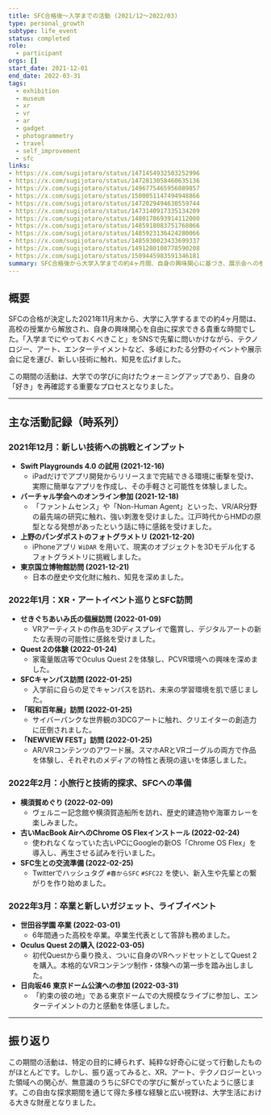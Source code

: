 ```yaml
---
title: SFC合格後〜入学までの活動 (2021/12〜2022/03)
type: personal_growth
subtype: life_event
status: completed
role:
  - participant
orgs: []
start_date: 2021-12-01
end_date: 2022-03-31
tags:
  - exhibition
  - museum
  - xr
  - vr
  - ar
  - gadget
  - photogrammetry
  - travel
  - self_improvement
  - sfc
links:
- https://x.com/sugijotaro/status/1471454932503252996
- https://x.com/sugijotaro/status/1472813058460635136
- https://x.com/sugijotaro/status/1496775465956089857
- https://x.com/sugijotaro/status/1500051147494948866
- https://x.com/sugijotaro/status/1472029494630559744
- https://x.com/sugijotaro/status/1473140917335134209
- https://x.com/sugijotaro/status/1480178693914112000
- https://x.com/sugijotaro/status/1485918083751768066
- https://x.com/sugijotaro/status/1485923136424280066
- https://x.com/sugijotaro/status/1485930023433699337
- https://x.com/sugijotaro/status/1491280108778590208
- https://x.com/sugijotaro/status/1509445983591346181
summary: SFC合格後から大学入学までの約4ヶ月間、自身の興味関心に基づき、展示会への参加、ガジェットの試用、旅行、技術習得など多岐にわたる活動を行った記録。
---
```


## 概要

SFCの合格が決定した2021年11月末から、大学に入学するまでの約4ヶ月間は、高校の授業から解放され、自身の興味関心を自由に探求できる貴重な時間でした。「入学までにやっておくべきこと」をSNSで先輩に問いかけながら、テクノロジー、アート、エンターテイメントなど、多岐にわたる分野のイベントや展示会に足を運び、新しい技術に触れ、知見を広げました。

この期間の活動は、大学での学びに向けたウォーミングアップであり、自身の「好き」を再確認する重要なプロセスとなりました。

***

## 主な活動記録（時系列）

### 2021年12月：新しい技術への挑戦とインプット
- **Swift Playgrounds 4.0 の試用 (2021-12-16)**
  - iPadだけでアプリ開発からリリースまで完結できる環境に衝撃を受け、実際に簡単なアプリを作成し、その手軽さと可能性を体験しました。
- **バーチャル学会へのオンライン参加 (2021-12-18)**
  - 「ファントムセンス」や「Non-Human Agent」といった、VR/AR分野の最先端の研究に触れ、強い刺激を受けました。江戸時代からHMDの原型となる発想があったという話に特に感銘を受けました。
- **上野のパンダポストのフォトグラメトリ (2021-12-20)**
  - iPhoneアプリ `WiDAR` を用いて、現実のオブジェクトを3Dモデル化するフォトグラメトリに挑戦しました。
- **東京国立博物館訪問 (2021-12-21)**
  - 日本の歴史や文化財に触れ、知見を深めました。

### 2022年1月：XR・アートイベント巡りとSFC訪問
- **せきぐちあいみ氏の個展訪問 (2022-01-09)**
  - VRアーティストの作品を3Dディスプレイで鑑賞し、デジタルアートの新たな表現の可能性に感銘を受けました。
- **Quest 2の体験 (2022-01-24)**
  - 家電量販店等でOculus Quest 2を体験し、PCVR環境への興味を深めました。
- **SFCキャンパス訪問 (2022-01-25)**
  - 入学前に自らの足でキャンパスを訪れ、未来の学習環境を肌で感じました。
- **「昭和百年展」訪問 (2022-01-25)**
  - サイバーパンクな世界観の3DCGアートに触れ、クリエイターの創造力に圧倒されました。
- **「NEWVIEW FEST」訪問 (2022-01-25)**
  - AR/VRコンテンツのアワード展。スマホARとVRゴーグルの両方で作品を体験し、それぞれのメディアの特性と表現の違いを体感しました。

### 2022年2月：小旅行と技術的探求、SFCへの準備
- **横須賀めぐり (2022-02-09)**
  - ヴェルニー記念館や横須賀造船所を訪れ、歴史的建造物や海軍カレーを楽しみました。
- **古いMacBook AirへのChrome OS Flexインストール (2022-02-24)**
  - 使われなくなっていた古いPCにGoogleの新OS「Chrome OS Flex」を導入し、再生させる試みを行いました。
- **SFC生との交流準備 (2022-02-25)**
  - Twitterでハッシュタグ `#春からSFC` `#SFC22` を使い、新入生や先輩との繋がりを作り始めました。

### 2022年3月：卒業と新しいガジェット、ライブイベント
- **世田谷学園 卒業 (2022-03-01)**
  - 6年間通った高校を卒業。卒業生代表として答辞も務めました。
- **Oculus Quest 2の購入 (2022-03-05)**
  - 初代Questから乗り換え、ついに自身のVRヘッドセットとしてQuest 2を購入。本格的なVRコンテンツ制作・体験への第一歩を踏み出しました。
- **日向坂46 東京ドーム公演への参加 (2022-03-31)**
  - 「約束の彼の地」である東京ドームでの大規模なライブに参加し、エンターテイメントの力と感動を体感しました。

***

## 振り返り
この期間の活動は、特定の目的に縛られず、純粋な好奇心に従って行動したものがほとんどです。しかし、振り返ってみると、XR、アート、テクノロジーといった領域への関心が、無意識のうちにSFCでの学びに繋がっていたように感じます。この自由な探求期間を通じて得た多様な経験と広い視野は、大学生活における大きな財産となりました。